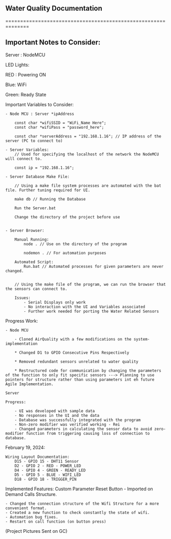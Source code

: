 ## Water Quality Documentation
==============================================================

## Important Notes to Consider: 

Server : NodeMCU 

LED Lights: 

RED : Powering ON

Blue: WiFi

Green: Ready State

Important Variables to Consider:
    
    - Node MCU : Server *ipAddress

        const char *wifiSSID = "WiFi_Name Here";
        const char *wifiPass = "password_here";

        const char *serverAddress = "192.168.1.16"; // IP address of the server (PC to connect to)

    - Server Variables:
        // Used for specifying the localhost of the network the NodeMCU will connect to.

        const ip = "192.168.1.16";

    - Server Database Make File:

        // Using a make file system processes are automated with the bat file. Further tuning required for UI.

        make db // Running the Database 

        Run the Server.bat 

        Change the directory of the project before use


    - Server Browser: 
        
        Manual Running:
            node . // Use on the directory of the program

            nodemon . // For automation purposes

        Automated Script:
            Run.bat // Automated processes for given parameters are never changed. 


        // Using the make file of the program, we can run the browser that the sensors can connect to. 

        Issues:
            - Serial Displays only work 
            - No interaction with the UI and Variables associated
            - Further work needed for porting the Water Related Sensors
        

Progress Work:

    - Node MCU
        
        - Cloned AirQuality with a few modifications on the system-implementation

        * Changed D1 to GPIO Consecutive Pins Respectively 

        * Removed redundant sensors unrelated to water quality

        * Restructured code for communication by changing the parameters of the function to only fit specific sensors ---> Planning to use pointers for structure rather than using parameters int eh future Agile Implementation.

    Server

    Progress:

        - UI was developed with sample data
        - No responses in the UI and the data
        - Database was successfully integrated with the program
        - Non-zero modifier was verified working - Rei
        - Changed parameters in calculating the sensor data to avoid zero-modifier function from triggering causing loss of connection to database.


February 19, 2024:

    Wiring Layout Documentation:
        D15 - GPIO 15 - DHT11 Sensor
        D2 - GPIO 2 - RED - POWER_LED
        D4 - GPIO 4 - GREEN - READY_LED
        D5 - GPIO 5 - BLUE - WIFI_LED
        D18 - GPIO 18 - TRIGGER_PIN

Implemented Features:
    Custom Parameter Reset Button - Imported on Demand Calls Structure.

    - Changed the connection structure of the Wifi Structure for a more convenient format.
    - Created a new function to check constantly the state of wifi.
    - Automation bug fixes.
    - Restart on call function (on button press)

(Project Pictures Sent on GC)

    

